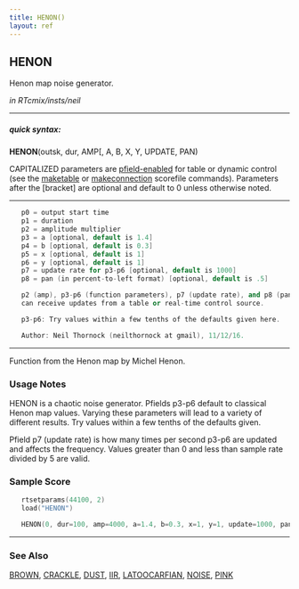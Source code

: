 ```yaml
---
title: HENON()
layout: ref
---
```


## HENON

Henon map noise generator.

*in RTcmix/insts/neil*  
  

-----

##### quick syntax:

**HENON**(outsk, dur, AMP\[, A, B, X, Y, UPDATE, PAN)

CAPITALIZED parameters are [pfield-enabled](pfield-enabled.html) for
table or dynamic control (see the
[maketable](../scorefile/maketable.html) or
[makeconnection](../scorefile/makeconnection.html) scorefile
commands). Parameters after the \[bracket\] are optional and default to
0 unless otherwise noted.

-----

  

```cpp
   p0 = output start time
   p1 = duration
   p2 = amplitude multiplier
   p3 = a [optional, default is 1.4]
   p4 = b [optional, default is 0.3]
   p5 = x [optional, default is 1]
   p6 = y [optional, default is 1]
   p7 = update rate for p3-p6 [optional, default is 1000]
   p8 = pan (in percent-to-left format) [optional, default is .5]

   p2 (amp), p3-p6 (function parameters), p7 (update rate), and p8 (pan)
   can receive updates from a table or real-time control source.

   p3-p6: Try values within a few tenths of the defaults given here.

   Author: Neil Thornock (neilthornock at gmail), 11/12/16.
```

  

-----

  
Function from the Henon map by Michel Henon.

### Usage Notes

HENON is a chaotic noise generator. Pfields p3-p6 default to classical
Henon map values. Varying these parameters will lead to a variety of
different results. Try values within a few tenths of the defaults given.

Pfield p7 (update rate) is how many times per second p3-p6 are updated
and affects the frequency. Values greater than 0 and less than sample
rate divided by 5 are valid.

### Sample Score

```cpp
   rtsetparams(44100, 2)
   load("HENON")

   HENON(0, dur=100, amp=4000, a=1.4, b=0.3, x=1, y=1, update=1000, pan=0.5)
```

  

-----

### See Also

[BROWN](BROWN.html), [CRACKLE](CRACKLE.html), [DUST](DUST.html),
[IIR](IIR.html), [LATOOCARFIAN](LATOOCARFIAN.html), [NOISE](NOISE.html),
[PINK](PINK.html)
